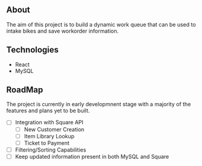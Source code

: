 ## About
The aim of this project is to build a dynamic work queue that can be used to intake bikes and save workorder information.

## Technologies
* React
* MySQL

## RoadMap
The project is currently in early developmnent stage with a majority of the features and plans yet to be built.  

- [ ] Integration with Square API
  - [ ] New Customer Creation
  - [ ] Item Library Lookup
  - [ ] Ticket to Payment
- [ ] Filtering/Sorting Capabilities
- [ ] Keep updated information present in both MySQL and Square
